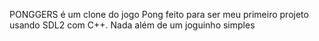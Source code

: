 PONGGERS é um clone do jogo Pong feito para ser meu primeiro projeto usando SDL2 com C++. 
Nada além de um joguinho simples